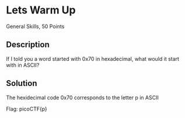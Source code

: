 # Lets Warm Up
General Skills, 50 Points
## Description
If I told you a word started with 0x70 in hexadecimal, what would it start with in ASCII?
## Solution
The hexidecimal code 0x70 corresponds to the letter p in ASCII 

Flag: picoCTF{p}
